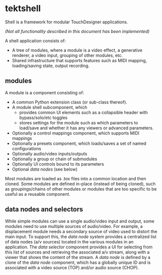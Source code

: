 # tektshell
Shell is a framework for modular TouchDesigner applications.

*(Not all functionality described in this document has been implemented)*

A shell application consists of:
* A tree of modules, where a module is a video effect, a generative renderer, a video input, grouping of other modules, etc.
* Shared infrastructure that supports features such as MIDI mapping, loading/saving state, output recording.

## modules
A module is a component consisting of:
* A common Python extension class (or sub-class thereof).
* A module shell subcomponent, which
  * provides common UI elements such as a collapsible header with bypass/solo/etc toggles
  * stores settings for the module such as which parameters to load/save and whether it has any viewers or advanced parameters.
* Optionally a control mappings component, which supports MIDI mappings
* Optionally a presets component, which loads/saves a set of named configurations
* Optionally audio/video inputs/outputs
* Optionally a group or chain of submodules
* Optionally UI controls bound to its parameters
* Optional *data nodes* (see below)

Most modules are loaded as .tox files into a common location and then cloned. Some modules are defined in-place (instead of being cloned), such as groupings/chains of other modules or modules that are too specific to be useful as a reusable component.

## data nodes and selectors
While simple modules can use a single audio/video input and output, some modules need to use multiple sources of audio/video. For example, a displacement module needs a secondary source of video used to distort the main input. To support this, the *data node* system provides a centralized list of data nodes (a/v sources) located in the various modules in an application. The *data selector* component provides a UI for selecting from this list of sources and retrieving the associated a/v stream, along with a viewer that shows the content of the stream. A *data node* is defined by a clone of the *data node* component, which has a globally unique ID and is associated with a video source (TOP) and/or audio source (CHOP).

